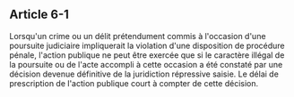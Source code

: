 Article 6-1
----
Lorsqu'un crime ou un délit prétendument commis à l'occasion d'une poursuite
judiciaire impliquerait la violation d'une disposition de procédure pénale,
l'action publique ne peut être exercée que si le caractère illégal de la
poursuite ou de l'acte accompli à cette occasion a été constaté par une décision
devenue définitive de la juridiction répressive saisie. Le délai de prescription
de l'action publique court à compter de cette décision.
